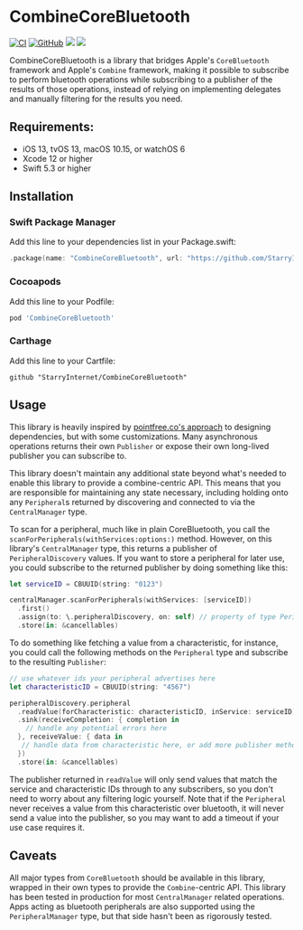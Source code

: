 # CombineCoreBluetooth

[![CI](https://github.com/StarryInternet/CombineCoreBluetooth/actions/workflows/ci.yml/badge.svg)](https://github.com/StarryInternet/CombineCoreBluetooth/actions/workflows/ci.yml)
[![GitHub](https://img.shields.io/github/license/StarryInternet/CombineCoreBluetooth)](https://github.com/StarryInternet/CombineCoreBluetooth/blob/master/LICENSE)
[![](https://img.shields.io/endpoint?url=https%3A%2F%2Fswiftpackageindex.com%2Fapi%2Fpackages%2FStarryInternet%2FCombineCoreBluetooth%2Fbadge%3Ftype%3Dswift-versions)](https://swiftpackageindex.com/StarryInternet/CombineCoreBluetooth)
[![](https://img.shields.io/endpoint?url=https%3A%2F%2Fswiftpackageindex.com%2Fapi%2Fpackages%2FStarryInternet%2FCombineCoreBluetooth%2Fbadge%3Ftype%3Dplatforms)](https://swiftpackageindex.com/StarryInternet/CombineCoreBluetooth)

CombineCoreBluetooth is a library that bridges Apple's `CoreBluetooth` framework and Apple's `Combine` framework, making it possible to subscribe to perform bluetooth operations while subscribing to a publisher of the results of those operations, instead of relying on implementing delegates and manually filtering for the results you need.

## Requirements:

- iOS 13, tvOS 13, macOS 10.15, or watchOS 6
- Xcode 12 or higher
- Swift 5.3 or higher

## Installation

### Swift Package Manager

Add this line to your dependencies list in your Package.swift:

```swift
.package(name: "CombineCoreBluetooth", url: "https://github.com/StarryInternet/CombineCoreBluetooth.git", from: "0.3.0"),
```

### Cocoapods

Add this line to your Podfile:

```ruby
pod 'CombineCoreBluetooth'
```

### Carthage

Add this line to your Cartfile:

```
github "StarryInternet/CombineCoreBluetooth"
```

## Usage

This library is heavily inspired by [pointfree.co's approach](https://www.pointfree.co/collections/dependencies) to designing dependencies, but with some customizations. Many asynchronous operations returns their own `Publisher` or expose their own long-lived publisher you can subscribe to.

This library doesn't maintain any additional state beyond what's needed to enable this library to provide a combine-centric API. This means that you are responsible for maintaining any state necessary, including holding onto any `Peripheral`s returned by discovering and connected to via the `CentralManager` type.

To scan for a peripheral, much like in plain CoreBluetooth, you call the `scanForPeripherals(withServices:options:)` method. However, on this library's `CentralManager` type, this returns a publisher of `PeripheralDiscovery` values. If you want to store a peripheral for later use, you could subscribe to the returned publisher by doing something like this:

```swift
let serviceID = CBUUID(string: "0123")

centralManager.scanForPeripherals(withServices: [serviceID])
  .first()
  .assign(to: \.peripheralDiscovery, on: self) // property of type PeripheralDiscovery
  .store(in: &cancellables)
```

To do something like fetching a value from a characteristic, for instance, you could call the following methods on the `Peripheral` type and subscribe to the resulting `Publisher`:

```swift
// use whatever ids your peripheral advertises here
let characteristicID = CBUUID(string: "4567")

peripheralDiscovery.peripheral
  .readValue(forCharacteristic: characteristicID, inService: serviceID)
  .sink(receiveCompletion: { completion in
    // handle any potential errors here
  }, receiveValue: { data in
   // handle data from characteristic here, or add more publisher methods to map and transform it.
  })
  .store(in: &cancellables)
```

The publisher returned in `readValue` will only send values that match the service and characteristic IDs through to any subscribers, so you don't need to worry about any filtering logic yourself. Note that if the `Peripheral` never receives a value from this characteristic over bluetooth, it will never send a value into the publisher, so you may want to add a timeout if your use case requires it.

## Caveats

All major types from `CoreBluetooth` should be available in this library, wrapped in their own types to provide the `Combine`-centric API. This library has been tested in production for most `CentralManager` related operations. Apps acting as bluetooth peripherals are also supported using the `PeripheralManager` type, but that side hasn't been as rigorously tested.
